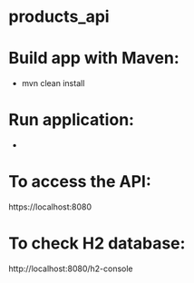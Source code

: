 # products_api

# Build app with Maven:
- mvn clean install

# Run application:
-

# To access the API:
https://localhost:8080

# To check H2 database:
http://localhost:8080/h2-console